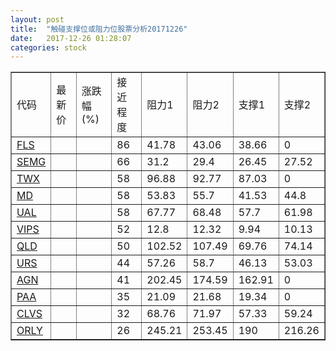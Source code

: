 ```yaml
---
layout: post
title:  "触碰支撑位或阻力位股票分析20171226"
date:   2017-12-26 01:28:07
categories: stock
---
```

<script type="text/javascript">
var stockList = []
stockList.push('gb_fls');
stockList.push('gb_semg');
stockList.push('gb_twx');
stockList.push('gb_md');
stockList.push('gb_ual');
stockList.push('gb_vips');
stockList.push('gb_qld');
stockList.push('gb_urs');
stockList.push('gb_agn');
stockList.push('gb_paa');
stockList.push('gb_clvs');
stockList.push('gb_orly');
</script>
<table border="1">
 <tr>
 <td>代码</td>
 <td>最新价</td>
 <td>涨跌幅(%)</td>
 <td>接近程度</td>
 <td>阻力1</td>
 <td>阻力2</td>
 <td>支撑1</td>
 <td>支撑2</td>
</tr>
  <tr id="fls" class="red">
  <td><a href="http://stock.finance.sina.com.cn/usstock/quotes/FLS.html" target="_blank">FLS</a></td><td></td><td></td><td>86</td><td>41.78</td><td>43.06</td><td>38.66</td><td>0</td></tr>
  <tr id="semg" class="red">
  <td><a href="http://stock.finance.sina.com.cn/usstock/quotes/SEMG.html" target="_blank">SEMG</a></td><td></td><td></td><td>66</td><td>31.2</td><td>29.4</td><td>26.45</td><td>27.52</td></tr>
  <tr id="twx" class="red">
  <td><a href="http://stock.finance.sina.com.cn/usstock/quotes/TWX.html" target="_blank">TWX</a></td><td></td><td></td><td>58</td><td>96.88</td><td>92.77</td><td>87.03</td><td>0</td></tr>
  <tr id="md" class="red">
  <td><a href="http://stock.finance.sina.com.cn/usstock/quotes/MD.html" target="_blank">MD</a></td><td></td><td></td><td>58</td><td>53.83</td><td>55.7</td><td>41.53</td><td>44.8</td></tr>
  <tr id="ual" class="red">
  <td><a href="http://stock.finance.sina.com.cn/usstock/quotes/UAL.html" target="_blank">UAL</a></td><td></td><td></td><td>58</td><td>67.77</td><td>68.48</td><td>57.7</td><td>61.98</td></tr>
  <tr id="vips" class="red">
  <td><a href="http://stock.finance.sina.com.cn/usstock/quotes/VIPS.html" target="_blank">VIPS</a></td><td></td><td></td><td>52</td><td>12.8</td><td>12.32</td><td>9.94</td><td>10.13</td></tr>
  <tr id="qld" class="green">
  <td><a href="http://stock.finance.sina.com.cn/usstock/quotes/QLD.html" target="_blank">QLD</a></td><td></td><td></td><td>50</td><td>102.52</td><td>107.49</td><td>69.76</td><td>74.14</td></tr>
  <tr id="urs" class="green">
  <td><a href="http://stock.finance.sina.com.cn/usstock/quotes/URS.html" target="_blank">URS</a></td><td></td><td></td><td>44</td><td>57.26</td><td>58.7</td><td>46.13</td><td>53.03</td></tr>
  <tr id="agn" class="green">
  <td><a href="http://stock.finance.sina.com.cn/usstock/quotes/AGN.html" target="_blank">AGN</a></td><td></td><td></td><td>41</td><td>202.45</td><td>174.59</td><td>162.91</td><td>0</td></tr>
  <tr id="paa" class="green">
  <td><a href="http://stock.finance.sina.com.cn/usstock/quotes/PAA.html" target="_blank">PAA</a></td><td></td><td></td><td>35</td><td>21.09</td><td>21.68</td><td>19.34</td><td>0</td></tr>
  <tr id="clvs" class="red">
  <td><a href="http://stock.finance.sina.com.cn/usstock/quotes/CLVS.html" target="_blank">CLVS</a></td><td></td><td></td><td>32</td><td>68.76</td><td>71.97</td><td>57.33</td><td>59.24</td></tr>
  <tr id="orly" class="red">
  <td><a href="http://stock.finance.sina.com.cn/usstock/quotes/ORLY.html" target="_blank">ORLY</a></td><td></td><td></td><td>26</td><td>245.21</td><td>253.45</td><td>190</td><td>216.26</td></tr>
</table>
